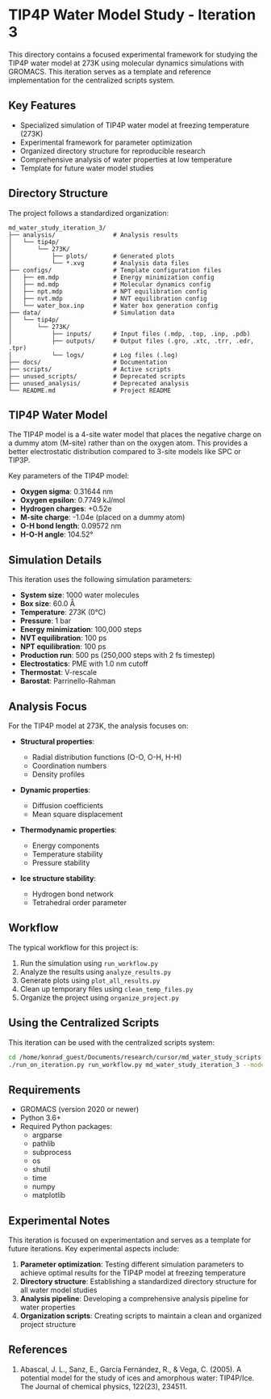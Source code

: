# TIP4P Water Model Study - Iteration 3

This directory contains a focused experimental framework for studying the TIP4P water model at 273K using molecular dynamics simulations with GROMACS. This iteration serves as a template and reference implementation for the centralized scripts system.

## Key Features

- Specialized simulation of TIP4P water model at freezing temperature (273K)
- Experimental framework for parameter optimization
- Organized directory structure for reproducible research
- Comprehensive analysis of water properties at low temperature
- Template for future water model studies

## Directory Structure

The project follows a standardized organization:

```
md_water_study_iteration_3/
├── analysis/                # Analysis results
│   └── tip4p/
│       └── 273K/
│           ├── plots/       # Generated plots
│           └── *.xvg        # Analysis data files
├── configs/                 # Template configuration files
│   ├── em.mdp               # Energy minimization config
│   ├── md.mdp               # Molecular dynamics config
│   ├── npt.mdp              # NPT equilibration config
│   ├── nvt.mdp              # NVT equilibration config
│   └── water_box.inp        # Water box generation config
├── data/                    # Simulation data
│   └── tip4p/
│       └── 273K/
│           ├── inputs/      # Input files (.mdp, .top, .inp, .pdb)
│           ├── outputs/     # Output files (.gro, .xtc, .trr, .edr, .tpr)
│           └── logs/        # Log files (.log)
├── docs/                    # Documentation
├── scripts/                 # Active scripts
├── unused_scripts/          # Deprecated scripts
├── unused_analysis/         # Deprecated analysis
└── README.md                # Project README
```

## TIP4P Water Model

The TIP4P model is a 4-site water model that places the negative charge on a dummy atom (M-site) rather than on the oxygen atom. This provides a better electrostatic distribution compared to 3-site models like SPC or TIP3P.

Key parameters of the TIP4P model:
- **Oxygen sigma**: 0.31644 nm
- **Oxygen epsilon**: 0.7749 kJ/mol
- **Hydrogen charges**: +0.52e
- **M-site charge**: -1.04e (placed on a dummy atom)
- **O-H bond length**: 0.09572 nm
- **H-O-H angle**: 104.52°

## Simulation Details

This iteration uses the following simulation parameters:

- **System size**: 1000 water molecules
- **Box size**: 60.0 Å
- **Temperature**: 273K (0°C)
- **Pressure**: 1 bar
- **Energy minimization**: 100,000 steps
- **NVT equilibration**: 100 ps
- **NPT equilibration**: 100 ps
- **Production run**: 500 ps (250,000 steps with 2 fs timestep)
- **Electrostatics**: PME with 1.0 nm cutoff
- **Thermostat**: V-rescale
- **Barostat**: Parrinello-Rahman

## Analysis Focus

For the TIP4P model at 273K, the analysis focuses on:

- **Structural properties**:
  - Radial distribution functions (O-O, O-H, H-H)
  - Coordination numbers
  - Density profiles

- **Dynamic properties**:
  - Diffusion coefficients
  - Mean square displacement

- **Thermodynamic properties**:
  - Energy components
  - Temperature stability
  - Pressure stability

- **Ice structure stability**:
  - Hydrogen bond network
  - Tetrahedral order parameter

## Workflow

The typical workflow for this project is:

1. Run the simulation using `run_workflow.py`
2. Analyze the results using `analyze_results.py`
3. Generate plots using `plot_all_results.py`
4. Clean up temporary files using `clean_temp_files.py`
5. Organize the project using `organize_project.py`

## Using the Centralized Scripts

This iteration can be used with the centralized scripts system:

```bash
cd /home/konrad_guest/Documents/research/cursor/md_water_study_scripts
./run_on_iteration.py run_workflow.py md_water_study_iteration_3 --model tip4p --temp 273
```

## Requirements

- GROMACS (version 2020 or newer)
- Python 3.6+
- Required Python packages:
  - argparse
  - pathlib
  - subprocess
  - os
  - shutil
  - time
  - numpy
  - matplotlib

## Experimental Notes

This iteration is focused on experimentation and serves as a template for future iterations. Key experimental aspects include:

1. **Parameter optimization**: Testing different simulation parameters to achieve optimal results for the TIP4P model at freezing temperature
2. **Directory structure**: Establishing a standardized directory structure for all water model studies
3. **Analysis pipeline**: Developing a comprehensive analysis pipeline for water properties
4. **Organization scripts**: Creating scripts to maintain a clean and organized project structure

## References

1. Abascal, J. L., Sanz, E., García Fernández, R., & Vega, C. (2005). A potential model for the study of ices and amorphous water: TIP4P/Ice. The Journal of chemical physics, 122(23), 234511.
